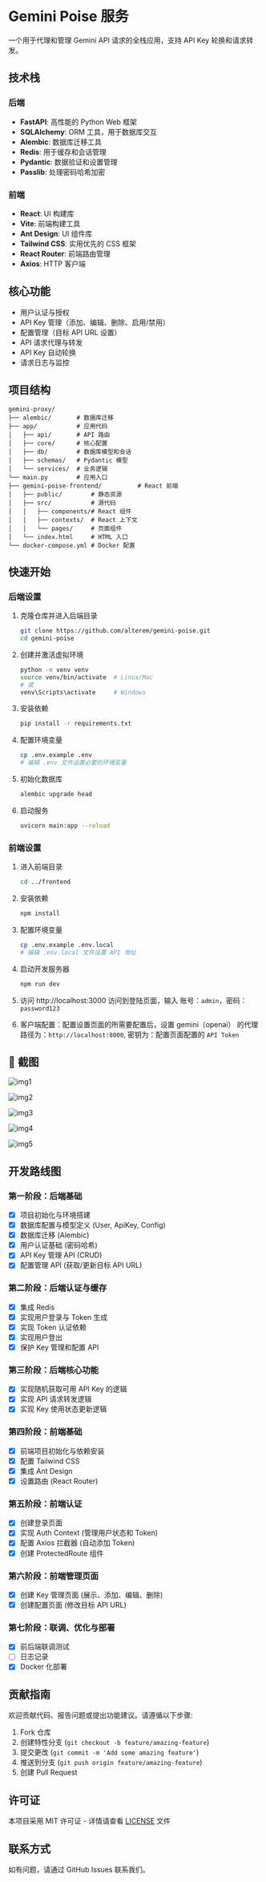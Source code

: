 # Gemini Poise 服务

一个用于代理和管理 Gemini API 请求的全栈应用，支持 API Key 轮换和请求转发。

## 技术栈

### 后端
- **FastAPI**: 高性能的 Python Web 框架
- **SQLAlchemy**: ORM 工具，用于数据库交互
- **Alembic**: 数据库迁移工具
- **Redis**: 用于缓存和会话管理
- **Pydantic**: 数据验证和设置管理
- **Passlib**: 处理密码哈希加密

### 前端
- **React**: UI 构建库
- **Vite**: 前端构建工具
- **Ant Design**: UI 组件库
- **Tailwind CSS**: 实用优先的 CSS 框架
- **React Router**: 前端路由管理
- **Axios**: HTTP 客户端

## 核心功能

- 用户认证与授权
- API Key 管理（添加、编辑、删除、启用/禁用）
- 配置管理（目标 API URL 设置）
- API 请求代理与转发
- API Key 自动轮换
- 请求日志与监控

## 项目结构

```
gemini-proxy/
├── alembic/       # 数据库迁移
├── app/           # 应用代码
│   ├── api/       # API 路由
│   ├── core/      # 核心配置
│   ├── db/        # 数据库模型和会话
│   ├── schemas/   # Pydantic 模型
│   └── services/  # 业务逻辑
└── main.py        # 应用入口
├── gemini-poise-frontend/          # React 前端
│   ├── public/        # 静态资源
│   ├── src/           # 源代码
│   │   ├── components/# React 组件
│   │   ├── contexts/  # React 上下文
│   │   └── pages/     # 页面组件
│   └── index.html     # HTML 入口
└── docker-compose.yml # Docker 配置
```

## 快速开始

### 后端设置

1. 克隆仓库并进入后端目录
   ```bash
   git clone https://github.com/alterem/gemini-poise.git
   cd gemini-poise
   ```

2. 创建并激活虚拟环境
   ```bash
   python -m venv venv
   source venv/bin/activate  # Linux/Mac
   # 或
   venv\Scripts\activate     # Windows
   ```

3. 安装依赖
   ```bash
   pip install -r requirements.txt
   ```

4. 配置环境变量
   ```bash
   cp .env.example .env
   # 编辑 .env 文件设置必要的环境变量
   ```

5. 初始化数据库
   ```bash
   alembic upgrade head
   ```

6. 启动服务
   ```bash
   uvicorn main:app --reload
   ```

### 前端设置

1. 进入前端目录
   ```bash
   cd ../frontend
   ```

2. 安装依赖
   ```bash
   npm install
   ```

3. 配置环境变量
   ```bash
   cp .env.example .env.local
   # 编辑 .env.local 文件设置 API 地址
   ```

4. 启动开发服务器
   ```bash
   npm run dev
   ```

5. 访问 http://localhost:3000 访问到登陆页面，输入 账号：`admin`，密码：`password123`


6. 客户端配置：配置设置页面的所需要配置后，设置 gemini（openai） 的代理路径为：`http://localhost:8000`, 密钥为：配置页面配置的 `API Token`

## 📸 截图

![img1](https://raw.githubusercontent.com/alterem/picFB/master/uPic/2025/05/24/ssOF8r.png)

![img2](https://raw.githubusercontent.com/alterem/picFB/master/uPic/2025/05/24/4MRLd4.png)

![img3](https://raw.githubusercontent.com/alterem/picFB/master/uPic/2025/05/24/qR2mVj.png)

![img4](https://raw.githubusercontent.com/alterem/picFB/master/uPic/2025/05/24/HG79g3.png)

![img5](https://raw.githubusercontent.com/alterem/picFB/master/uPic/2025/05/24/Mdd6Ow.png)

## 开发路线图

### 第一阶段：后端基础
- [x] 项目初始化与环境搭建
- [x] 数据库配置与模型定义 (User, ApiKey, Config)
- [x] 数据库迁移 (Alembic)
- [x] 用户认证基础 (密码哈希)
- [x] API Key 管理 API (CRUD)
- [x] 配置管理 API (获取/更新目标 API URL)

### 第二阶段：后端认证与缓存
- [x] 集成 Redis
- [x] 实现用户登录与 Token 生成
- [x] 实现 Token 认证依赖
- [x] 实现用户登出
- [x] 保护 Key 管理和配置 API

### 第三阶段：后端核心功能
- [x] 实现随机获取可用 API Key 的逻辑
- [x] 实现 API 请求转发逻辑
- [x] 实现 Key 使用状态更新逻辑

### 第四阶段：前端基础
- [x] 前端项目初始化与依赖安装
- [x] 配置 Tailwind CSS
- [x] 集成 Ant Design
- [x] 设置路由 (React Router)

### 第五阶段：前端认证
- [x] 创建登录页面
- [x] 实现 Auth Context (管理用户状态和 Token)
- [x] 配置 Axios 拦截器 (自动添加 Token)
- [x] 创建 ProtectedRoute 组件

### 第六阶段：前端管理页面
- [x] 创建 Key 管理页面 (展示、添加、编辑、删除)
- [x] 创建配置页面 (修改目标 API URL)

### 第七阶段：联调、优化与部署
- [x] 前后端联调测试
- [ ] 日志记录
- [x] Docker 化部署

## 贡献指南

欢迎贡献代码、报告问题或提出功能建议。请遵循以下步骤:

1. Fork 仓库
2. 创建特性分支 (`git checkout -b feature/amazing-feature`)
3. 提交更改 (`git commit -m 'Add some amazing feature'`)
4. 推送到分支 (`git push origin feature/amazing-feature`)
5. 创建 Pull Request

## 许可证

本项目采用 MIT 许可证 - 详情请查看 [LICENSE](LICENSE) 文件

## 联系方式

如有问题，请通过 GitHub Issues 联系我们。